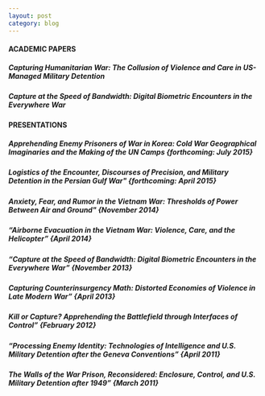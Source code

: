```yaml
---
layout: post
category: blog
---
```

#### ACADEMIC PAPERS

##### Capturing Humanitarian War: The Collusion of Violence and Care in US-Managed Military Detention

##### Capture at the Speed of Bandwidth: Digital Biometric Encounters in the Everywhere War

#### PRESENTATIONS

##### Apprehending Enemy Prisoners of War in Korea: Cold War Geographical Imaginaries and the Making of the UN Camps *{forthcoming: July 2015}*

##### Logistics of the Encounter, Discourses of Precision, and Military Detention in the Persian Gulf War" *{forthcoming: April 2015}*

##### Anxiety, Fear, and Rumor in the Vietnam War: Thresholds of Power Between Air and Ground" *{November 2014}*

##### “Airborne Evacuation in the Vietnam War: Violence, Care, and the Helicopter” *{April 2014}*

##### “Capture at the Speed of Bandwidth: Digital Biometric Encounters in the Everywhere War” *{November 2013}*

##### Capturing Counterinsurgency Math: Distorted Economies of Violence in Late Modern War” *{April 2013}*

##### Kill or Capture? Apprehending the Battlefield through Interfaces of Control” *{February 2012}*

##### “Processing Enemy Identity: Technologies of Intelligence and U.S. Military Detention after the Geneva Conventions” *{April 2011}*

##### The Walls of the War Prison, Reconsidered: Enclosure, Control, and U.S. Military Detention after 1949” *{March 2011}*
